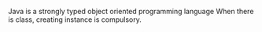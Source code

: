  Java is a strongly typed object oriented programming language
 When there is class, creating instance is compulsory.
